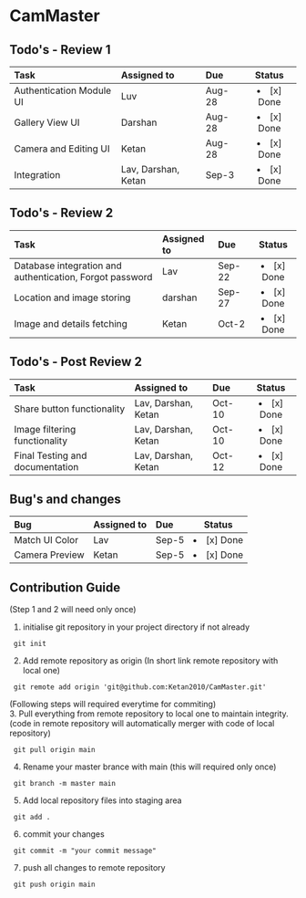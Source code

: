 # CamMaster


## Todo's - Review 1
| **Task** | **Assigned to** | **Due** | **Status** |
| :--- | :--- | :--- | :---: |
| Authentication Module UI | Luv | Aug-28 | <li>[x] Done</li> |
| Gallery View UI | Darshan | Aug-28 | <li>[x] Done</li> |
| Camera and Editing UI | Ketan | Aug-28 | <li>[x] Done</li> |
| Integration | Lav, Darshan, Ketan | Sep-3 | <li>[x] Done</li> |

## Todo's - Review 2
| **Task** | **Assigned to** | **Due** | **Status** |
| :--- | :--- | :--- | :---: |
| Database integration and authentication, Forgot password | Lav | Sep-22 | <li>[x] Done</li> |
| Location and image storing | darshan | Sep-27 | <li>[x] Done</li> |
| Image and details fetching | Ketan | Oct-2 | <li>[x] Done</li> |

## Todo's - Post Review 2
| **Task** | **Assigned to** | **Due** | **Status** |
| :--- | :--- | :--- | :---: |
| Share button functionality | Lav, Darshan, Ketan | Oct-10 | <li>[x] Done</li> |
| Image filtering functionality | Lav, Darshan, Ketan | Oct-10 | <li>[x] Done</li> |
| Final Testing and documentation | Lav, Darshan, Ketan | Oct-12 | <li>[x] Done</li> |

## Bug's and changes
| **Bug** | **Assigned to** | **Due** | **Status** |
| :--- | :--- | :--- | :---: |
| Match UI Color | Lav | Sep-5 | <li>[x] Done</li> |
| Camera Preview | Ketan | Sep-5 | <li>[x] Done</li> |


## Contribution Guide
(Step 1 and 2 will need only once)
1. initialise git repository in your project directory if not already 

```
 git init 
```
2. Add remote repository as origin (In short link remote repository with local one)

```
 git remote add origin 'git@github.com:Ketan2010/CamMaster.git'
```
(Following steps will required everytime for commiting) <br>
3. Pull everything from remote repository to local one to maintain integrity.(code in remote repository will automatically merger with code of local repository)
```
 git pull origin main
```

4. Rename your master brance with main (this will required only once)
```
 git branch -m master main
```
5. Add local repository files into staging area
```
 git add .
```
6. commit your changes
```
 git commit -m "your commit message"
```
7. push all changes to remote repository
```
 git push origin main
```




